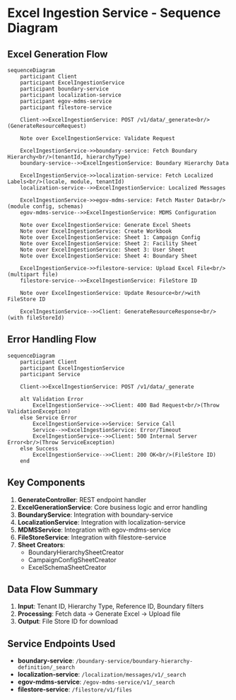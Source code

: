# Excel Ingestion Service - Sequence Diagram

## Excel Generation Flow

```mermaid
sequenceDiagram
    participant Client
    participant ExcelIngestionService
    participant boundary-service
    participant localization-service
    participant egov-mdms-service
    participant filestore-service
    
    Client->>ExcelIngestionService: POST /v1/data/_generate<br/>(GenerateResourceRequest)
    
    Note over ExcelIngestionService: Validate Request
    
    ExcelIngestionService->>boundary-service: Fetch Boundary Hierarchy<br/>(tenantId, hierarchyType)
    boundary-service-->>ExcelIngestionService: Boundary Hierarchy Data
    
    ExcelIngestionService->>localization-service: Fetch Localized Labels<br/>(locale, module, tenantId)
    localization-service-->>ExcelIngestionService: Localized Messages
    
    ExcelIngestionService->>egov-mdms-service: Fetch Master Data<br/>(module config, schemas)
    egov-mdms-service-->>ExcelIngestionService: MDMS Configuration
    
    Note over ExcelIngestionService: Generate Excel Sheets
    Note over ExcelIngestionService: Create Workbook
    Note over ExcelIngestionService: Sheet 1: Campaign Config
    Note over ExcelIngestionService: Sheet 2: Facility Sheet
    Note over ExcelIngestionService: Sheet 3: User Sheet
    Note over ExcelIngestionService: Sheet 4: Boundary Sheet
    
    ExcelIngestionService->>filestore-service: Upload Excel File<br/>(multipart file)
    filestore-service-->>ExcelIngestionService: FileStore ID
    
    Note over ExcelIngestionService: Update Resource<br/>with FileStore ID
    
    ExcelIngestionService-->>Client: GenerateResourceResponse<br/>(with fileStoreId)
```

## Error Handling Flow

```mermaid
sequenceDiagram
    participant Client
    participant ExcelIngestionService
    participant Service
    
    Client->>ExcelIngestionService: POST /v1/data/_generate
    
    alt Validation Error
        ExcelIngestionService-->>Client: 400 Bad Request<br/>(Throw ValidationException)
    else Service Error
        ExcelIngestionService->>Service: Service Call
        Service-->>ExcelIngestionService: Error/Timeout
        ExcelIngestionService-->>Client: 500 Internal Server Error<br/>(Throw ServiceException)
    else Success
        ExcelIngestionService-->>Client: 200 OK<br/>(FileStore ID)
    end
```

## Key Components

1. **GenerateController**: REST endpoint handler
2. **ExcelGenerationService**: Core business logic and error handling
3. **BoundaryService**: Integration with boundary-service
4. **LocalizationService**: Integration with localization-service
5. **MDMSService**: Integration with egov-mdms-service
6. **FileStoreService**: Integration with filestore-service
7. **Sheet Creators**: 
   - BoundaryHierarchySheetCreator
   - CampaignConfigSheetCreator
   - ExcelSchemaSheetCreator

## Data Flow Summary

1. **Input**: Tenant ID, Hierarchy Type, Reference ID, Boundary filters
2. **Processing**: Fetch data → Generate Excel → Upload file
3. **Output**: File Store ID for download

## Service Endpoints Used

- **boundary-service**: `/boundary-service/boundary-hierarchy-definition/_search`
- **localization-service**: `/localization/messages/v1/_search`
- **egov-mdms-service**: `/egov-mdms-service/v1/_search`
- **filestore-service**: `/filestore/v1/files`
